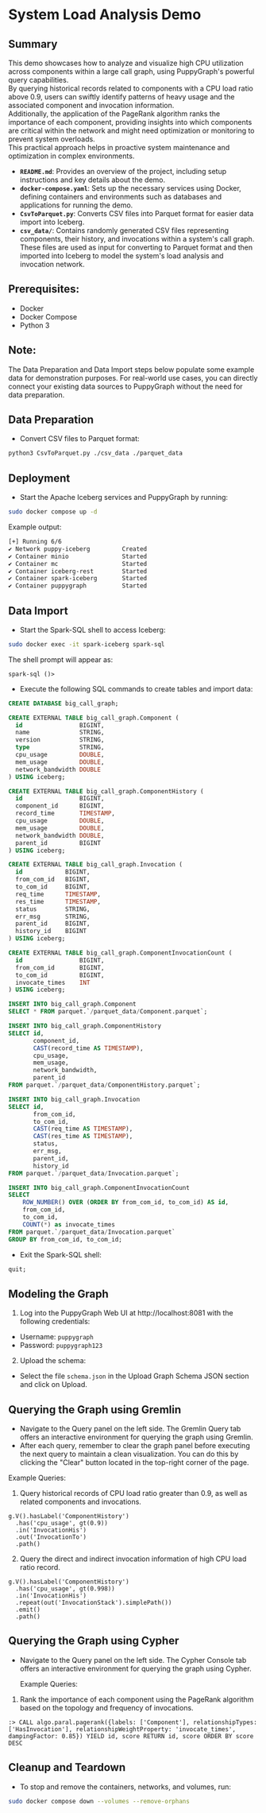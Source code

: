 #  System Load Analysis Demo

## Summary
This demo showcases how to analyze and visualize high CPU utilization across components within a large call graph, using PuppyGraph's powerful query capabilities.  
By querying historical records related to components with a CPU load ratio above 0.9, users can swiftly identify patterns of heavy usage and the associated component and invocation information.   
Additionally, the application of the PageRank algorithm ranks the importance of each component, providing insights into which components are critical within the network and might need optimization or monitoring to prevent system overloads.   
This practical approach helps in proactive system maintenance and optimization in complex environments.

- **`README.md`**: Provides an overview of the project, including setup instructions and key details about the demo.
- **`docker-compose.yaml`**: Sets up the necessary services using Docker, defining containers and environments such as databases and applications for running the demo.
- **`CsvToParquet.py`**: Converts CSV files into Parquet format for easier data import into Iceberg.
- **`csv_data/`**:  Contains randomly generated CSV files representing components, their history, and invocations within a system's call graph. 
                    These files are used as input for converting to Parquet format and then imported into Iceberg to model the system's load analysis and invocation network.

## Prerequisites:
- Docker
- Docker Compose
- Python 3

## Note:
The Data Preparation and Data Import steps below populate some example data for demonstration purposes. 
For real-world use cases, you can directly connect your existing data sources to PuppyGraph without the need for data preparation.

## Data Preparation
- Convert CSV files to Parquet format:
```bash
python3 CsvToParquet.py ./csv_data ./parquet_data
```

## Deployment
- Start the Apache Iceberg services and PuppyGraph by running:
```bash
sudo docker compose up -d
```
Example output:
```bash
[+] Running 6/6
✔ Network puppy-iceberg         Created
✔ Container minio               Started
✔ Container mc                  Started
✔ Container iceberg-rest        Started
✔ Container spark-iceberg       Started
✔ Container puppygraph          Started
```

## Data Import
- Start the Spark-SQL shell to access Iceberg:
```bash
sudo docker exec -it spark-iceberg spark-sql
```
The shell prompt will appear as:
```shell
spark-sql ()>
```

- Execute the following SQL commands to create tables and import data:
```sql
CREATE DATABASE big_call_graph;

CREATE EXTERNAL TABLE big_call_graph.Component (
  id                BIGINT,
  name              STRING,
  version           STRING,
  type              STRING,
  cpu_usage         DOUBLE,
  mem_usage         DOUBLE,
  network_bandwidth DOUBLE
) USING iceberg;

CREATE EXTERNAL TABLE big_call_graph.ComponentHistory (
  id                BIGINT,
  component_id      BIGINT,
  record_time       TIMESTAMP,
  cpu_usage         DOUBLE,
  mem_usage         DOUBLE,
  network_bandwidth DOUBLE,
  parent_id         BIGINT
) USING iceberg;

CREATE EXTERNAL TABLE big_call_graph.Invocation (
  id            BIGINT,
  from_com_id   BIGINT,
  to_com_id     BIGINT,
  req_time      TIMESTAMP,
  res_time      TIMESTAMP,
  status        STRING,
  err_msg       STRING,
  parent_id     BIGINT,
  history_id    BIGINT
) USING iceberg;

CREATE EXTERNAL TABLE big_call_graph.ComponentInvocationCount (
  id                BIGINT,
  from_com_id       BIGINT,
  to_com_id         BIGINT,
  invocate_times    INT
) USING iceberg;

INSERT INTO big_call_graph.Component 
SELECT * FROM parquet.`/parquet_data/Component.parquet`;

INSERT INTO big_call_graph.ComponentHistory 
SELECT id,
       component_id, 
       CAST(record_time AS TIMESTAMP),
       cpu_usage, 
       mem_usage,
       network_bandwidth,
       parent_id
FROM parquet.`/parquet_data/ComponentHistory.parquet`;

INSERT INTO big_call_graph.Invocation 
SELECT id,
       from_com_id, 
       to_com_id, 
       CAST(req_time AS TIMESTAMP),
       CAST(res_time AS TIMESTAMP),
       status, 
       err_msg,
       parent_id,
       history_id
FROM parquet.`/parquet_data/Invocation.parquet`;

INSERT INTO big_call_graph.ComponentInvocationCount
SELECT 
    ROW_NUMBER() OVER (ORDER BY from_com_id, to_com_id) AS id,
    from_com_id,
    to_com_id,
    COUNT(*) as invocate_times
FROM parquet.`/parquet_data/Invocation.parquet`
GROUP BY from_com_id, to_com_id;

```
- Exit the Spark-SQL shell:
```sql
quit;
```

## Modeling the Graph
1. Log into the PuppyGraph Web UI at http://localhost:8081 with the following credentials:
- Username: `puppygraph`
- Password: `puppygraph123`

2. Upload the schema:
- Select the file `schema.json` in the Upload Graph Schema JSON section and click on Upload.

## Querying the Graph using Gremlin

- Navigate to the Query panel on the left side. The Gremlin Query tab offers an interactive environment for querying the graph using Gremlin.
- After each query, remember to clear the graph panel before executing the next query to maintain a clean visualization. 
  You can do this by clicking the "Clear" button located in the top-right corner of the page.

Example Queries:
1. Query historical records of CPU load ratio greater than 0.9, as well as related components and invocations.
```gremlin
g.V().hasLabel('ComponentHistory')
  .has('cpu_usage', gt(0.9))
  .in('InvocationHis')
  .out('InvocationTo')
  .path()
```

2. Query the direct and indirect invocation information of high CPU load ratio record.
```gremlin
g.V().hasLabel('ComponentHistory')
  .has('cpu_usage', gt(0.998))
  .in('InvocationHis')
  .repeat(out('InvocationStack').simplePath())
  .emit()
  .path()
```

## Querying the Graph using Cypher

- Navigate to the Query panel on the left side. The Cypher Console tab offers an interactive environment for querying the graph using Cypher.

  Example Queries:
1. Rank the importance of each component using the PageRank algorithm based on the topology and frequency of invocations.
```cypher
:> CALL algo.paral.pagerank({labels: ['Component'], relationshipTypes: ['HasInvocation'], relationshipWeightProperty: 'invocate_times', dampingFactor: 0.85}) YIELD id, score RETURN id, score ORDER BY score DESC
```

## Cleanup and Teardown
- To stop and remove the containers, networks, and volumes, run:
```bash
sudo docker compose down --volumes --remove-orphans
```
